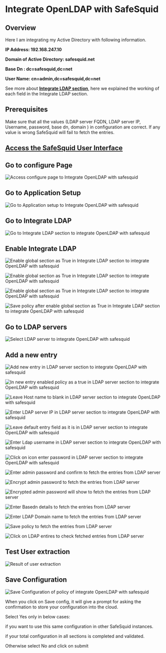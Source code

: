 # Integrate OpenLDAP with SafeSquid

## Overview

Here I am integrating my Active Directory with following information.

**IP Address: 192.168.247.10**

**Domain of Active Directory: safesquid.net**

**Base Dn : dc=safesquid,dc=net**

**User Name: cn=admin,dc=safesquid,dc=net**

See more about [**Integrate LDAP section**](https://help.safesquid.com/portal/en/kb/articles/integrate-ldap), here we explained the working of each field in the Integrate LDAP section.

## Prerequisites

Make sure that all the values (LDAP server FQDN, LDAP server IP, Username, password, base dn, domain ) in configuration are correct. If any value is wrong SafeSquid will fail to fetch the entries.

## [Access the SafeSquid User Interface](https://help.safesquid.com/portal/en/kb/articles/access-the-safesquid-user-interface)

## Go to configure Page

![Access configure page to Integrate OpenLDAP with safesquid](/img/How_To/Integrate_OpenLDAP_With_SafeSquid/image1.webp)

## Go to Application Setup

![Go to Application setup to Integrate OpenLDAP with safesquid](/img/How_To/Integrate_OpenLDAP_With_SafeSquid/image2.webp)

## Go to Integrate LDAP

![Go to Integrate LDAP section to integrate OpenLDAP with safesquid](/img/How_To/Integrate_OpenLDAP_With_SafeSquid/image3.webp)

## Enable Integrate LDAP 

![Enable global section as True in Integrate LDAP section to integrate OpenLDAP with safesquid](/img/How_To/Integrate_OpenLDAP_With_SafeSquid/image4.webp)

![Enable global section as True in Integrate LDAP section to integrate OpenLDAP with safesquid](/img/How_To/Integrate_OpenLDAP_With_SafeSquid/image5.webp)

![Enable global section as True in Integrate LDAP section to integrate OpenLDAP with safesquid](/img/How_To/Integrate_OpenLDAP_With_SafeSquid/image6.webp)

![Save policy after enable global section as True in Integrate LDAP section to integrate OpenLDAP with safesquid](/img/How_To/Integrate_OpenLDAP_With_SafeSquid/image7.webp)

## Go to LDAP servers

![Select LDAP server to integrate OpenLDAP with safesquid](/img/How_To/Integrate_OpenLDAP_With_SafeSquid/image8.webp)

##  Add a new entry

![Add new entry in LDAP server section to integrate OpenLDAP with safesquid](/img/How_To/Integrate_OpenLDAP_With_SafeSquid/image9.webp)

![In new entry enabled policy as a true in LDAP server section to integrate OpenLDAP with safesquid](/img/How_To/Integrate_OpenLDAP_With_SafeSquid/image10.webp)

![Leave Host name to blank in LDAP server section to integrate OpenLDAP with safesquid](/img/How_To/Integrate_OpenLDAP_With_SafeSquid/image11.webp)

![Enter LDAP server IP in LDAP server section to integrate OpenLDAP with safesquid](/img/How_To/Integrate_OpenLDAP_With_SafeSquid/image12.webp)

![Leave default entry field as it is in LDAP server section to integrate OpenLDAP with safesquid](/img/How_To/Integrate_OpenLDAP_With_SafeSquid/image13.webp)

![Enter Ldap username in LDAP server section to integrate OpenLDAP with safesquid](/img/How_To/Integrate_OpenLDAP_With_SafeSquid/image14.webp)

![Click on icon enter password in LDAP server section to integrate OpenLDAP with safesquid](/img/How_To/Integrate_OpenLDAP_With_SafeSquid/image15.webp)

![Enter admin password and confirm to fetch the entries from LDAP server](/img/How_To/Integrate_OpenLDAP_With_SafeSquid/image16.webp)

![Encrypt admin password to fetch the entries from LDAP server](/img/How_To/Integrate_OpenLDAP_With_SafeSquid/image17.webp)

![Encrypted admin password will show to fetch the entries from LDAP server](/img/How_To/Integrate_OpenLDAP_With_SafeSquid/image18.webp)

![Enter Basedn details to fetch the entries from LDAP server](/img/How_To/Integrate_OpenLDAP_With_SafeSquid/image19.webp)

![Enter LDAP Domain name to fetch the entries from LDAP server](/img/How_To/Integrate_OpenLDAP_With_SafeSquid/image20.webp)

![Save policy to fetch the entries from LDAP server](/img/How_To/Integrate_OpenLDAP_With_SafeSquid/image21.webp)

![Click on LDAP entires to check fetched entries from LDAP server](/img/How_To/Integrate_OpenLDAP_With_SafeSquid/image22.webp)

## Test User extraction 

![Result of user extraction ](/img/How_To/Integrate_OpenLDAP_With_SafeSquid/image23.webp)

## Save Configuration 

![Save Configuration of policy of integrate OpenLDAP with safesquid](/img/How_To/Integrate_OpenLDAP_With_SafeSquid/image24.webp)

When you click on Save config, it will give a prompt for asking the confirmation to store your configuration into the cloud.

Select Yes only in below cases:

if you want to use this same configuration in other SafeSquid instances.

if your total configuration in all sections is completed and validated.

Otherwise select No and click on submit
